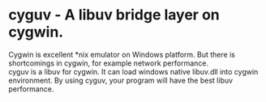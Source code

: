 # cyguv - A libuv bridge layer on cygwin.

Cygwin is excellent *nix emulator on Windows platform. But there is shortcomings in cygwin, for example network performance.  
cyguv is a libuv for cygwin. It can load windows native libuv.dll into cygwin environment. 
By using cyguv, your program will have the best libuv performance.  
